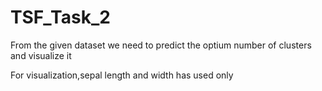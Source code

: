 # TSF_Task_2
From the given dataset we need to predict the optium number of clusters and visualize it

For visualization,sepal length and width has used only
